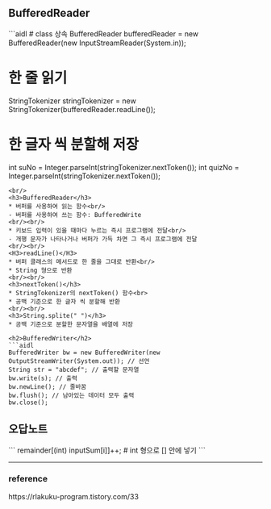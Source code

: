 <h2>BufferedReader</h2>
```aidl
# class 상속
BufferedReader bufferedReader = new BufferedReader(new InputStreamReader(System.in));

# 한 줄 읽기
StringTokenizer stringTokenizer = new StringTokenizer(bufferedReader.readLine());

# 한 글자 씩 분할해 저장
int suNo = Integer.parseInt(stringTokenizer.nextToken());
int quizNo = Integer.parseInt(stringTokenizer.nextToken());
```
<br/>
<h3>BufferedReader</h3>
* 버퍼를 사용하여 읽는 함수<br/>
- 버퍼를 사용하여 쓰는 함수: BufferedWrite
<br/><br/>
* 키보드 입력이 있을 때마다 누르는 즉시 프로그램에 전달<br/>
- 개행 문자가 나타나거나 버퍼가 가득 차면 그 즉시 프로그램에 전달
<br/><br/>
<H3>readLine()</H3>
* 버퍼 클래스의 메서드로 한 줄을 그대로 반환<br/>
* String 형으로 반환
<br/><br/>
<h3>nextToken()</h3>
* StringTokenizer의 nextToken() 함수<br>
* 공백 기준으로 한 글자 씩 분할해 반환
<br/><br/>
<h3>String.splite(" ")</h3>
* 공백 기준으로 분할한 문자열을 배열에 저장

<h2>BufferedWriter</h2>
```aidl
BufferedWriter bw = new BufferedWriter(new OutputStreamWriter(System.out)); // 선언
String str = "abcdef"; // 출력할 문자열
bw.write(s); // 출력
bw.newLine(); // 줄바꿈
bw.flush(); // 남아있는 데이터 모두 출력
bw.close();
```
<h2> 오답노트</h2>
```
remainder[(int) inputSum[i]]++; # int 형으로 [] 안에 넣기
```


---
<h3>reference</h3>
https://rlakuku-program.tistory.com/33